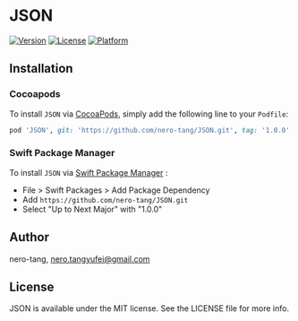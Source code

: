 # JSON

[![Version](https://img.shields.io/cocoapods/v/JSON.svg?style=flat)](https://cocoapods.org/pods/JSON)
[![License](https://img.shields.io/cocoapods/l/JSON.svg?style=flat)](https://cocoapods.org/pods/JSON)
[![Platform](https://img.shields.io/cocoapods/p/JSON.svg?style=flat)](https://cocoapods.org/pods/JSON)
  
## Installation

### Cocoapods

To install `JSON` via [CocoaPods](https://cocoapods.org), simply add the following line to your `Podfile`:

```ruby
pod 'JSON', git: 'https://github.com/nero-tang/JSON.git', tag: '1.0.0'
```

### Swift Package Manager

To install `JSON` via [Swift Package Manager](https://swift.org/package-manager) :

- File > Swift Packages > Add Package Dependency
- Add `https://github.com/nero-tang/JSON.git`
- Select "Up to Next Major" with "1.0.0"

## Author

nero-tang, nero.tangyufei@gmail.com

## License

JSON is available under the MIT license. See the LICENSE file for more info.